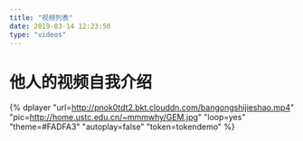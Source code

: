 ```yaml
---
title: "视频列表"
date: 2019-03-14 12:23:50
type: "videos"
---
```


<link rel="stylesheet" href="../lib/album/ins.css">
<link rel="stylesheet" href="../lib/album/photoswipe.css">
<link rel="stylesheet" href="../lib/album/default-skin/default-skin.css">



# 他人的视频自我介绍

   {% dplayer
     "url=http://pnok0tdt2.bkt.clouddn.com/bangongshijieshao.mp4"  
     "pic=http://home.ustc.edu.cn/~mmmwhy/GEM.jpg"
     "loop=yes"
     "theme=#FADFA3"
     "autoplay=false"
     "token=tokendemo"
    %}
